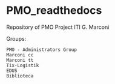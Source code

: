 # PMO_readthedocs

Repository of PMO Project ITI G. Marconi

Groups:  

	PMO - Administrators Group
	Marconi cc
	Marconi tt
	Tix-Logistik
	EDUS
	Biblioteca
